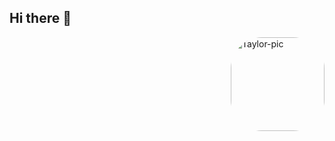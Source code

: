 ## Hi there 👋


  <img align="right" alt="Taylor-pic" height="150" style="border-radius:50px;" src="https://i.pinimg.com/564x/1b/b8/d8/1bb8d848a713e4bea8aa98d9c40841b9.jpg">
</div>